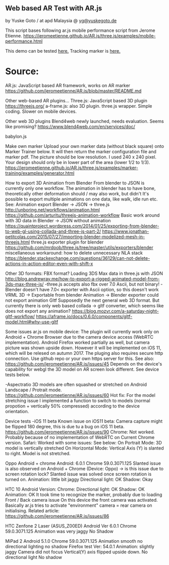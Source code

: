 ## Web based AR Test with AR.js
by Yuske Goto / at apd Malaysia
@ yg@yuskegoto.de

This script bases following ar.js mobile performance script from Jerome Etienne.
https://jeromeetienne.github.io/AR.js/three.js/examples/mobile-performance.html

This demo can be tested <a href="https://apd.yuskegoto.de/ar/index.html">here.</a>
Tracking marker is <a href="http://apd.yuskegoto.de/ar/data/ar/apd_tracker.svg">here.</a>

# Source:
AR.js: JavaScript based AR framework, works on AR marker
https://github.com/jeromeetienne/AR.js/blob/master/README.md

Other web-based AR plugins...
Three.js: JavaScript based 3D plugin
https://threejs.org/
a-frame.js: also 3D plugin. three.js wrapper. Simple coding. Slower on mobile devices.

Other web 3D plugins
Blend4web
newly launched, needs evaluation. Seems like promising?
https://www.blend4web.com/en/services/doc/

babylon.js

Make own marker
Upload your own marker data (without black square) onto Marker Trainer below. It will then return the marker configuration file and marker pdf. The picture should be low resolution. I used 240 x 240 pixel. Your design should only be in lower part of the area (lower 1/2 to 1/3).
https://jeromeetienne.github.io/AR.js/three.js/examples/marker-training/examples/generator.html

How to export 3D Animation from Blender
From blender to JSON is currently only one workflow.
The animation in blender has to have bone, theoretically other deformation should / may also work, but didn't
It's possible to export multiple animations on one data, like walk, idle run etc.
See:
Animation export Blender -> JSON -> three.js
http://unboring.net/workflows/animation.html
https://github.com/arturitu/threejs-animation-workflow
Basic work around with 3D data in Blender -> JSON without animation
https://quaintproject.wordpress.com/2014/01/25/exporting-from-blender-to-web-gl-using-collada-and-three-js-part-2/
https://www.jonathan-petitcolas.com/2015/07/27/importing-blender-modelized-mesh-in-threejs.html
three.js exporter plugin for blender
https://github.com/mrdoob/three.js/tree/master/utils/exporters/blender
miscellaneous workaround: how to delete unnecessary NLA stack
https://blender.stackexchange.com/questions/36129/can-not-delete-actions-in-action-editor-even-with-shift-x

Other 3D formats:
FBX format?
Loading 3DS Max data in three.js with JSON
http://blog.andrewray.me/how-to-export-a-rigged-animated-model-from-3ds-max-three-js/
-three.js accepts also fbx over 7.0 Ascii, but not binary!
-Blender doesn't have 7.0< exporter with Ascii option, so this doesn't work
VRML
3D -> Exportable from blender
Animation -> Blender exporter could not export animation
Gltf
Supposedly the next general web 3D format. But currently there is only web based collada -> gltf converter, which seems like does not export any animation?
https://blog.mozvr.com/a-saturday-night-gltf-workflow/
https://aframe.io/docs/0.6.0/components/gltf-model.html#why-use-gltf

Some issues
ar.js on mobile device:
The plugin will currently work only on Android + Chrome Browser due to the camera device access (WebRTC implementation). Android Firefox worked partially as well, but camera picture was shown upside down. However it will be implemented on iOS 11, which will be relesed on autumn 2017.
The pluging also requires secure http connection. Use github repo or your own https server for this.
See also: https://github.com/jeromeetienne/AR.js/issues/45
Depends on the device's capability for webgl the 3D model on AR screen look different. See device tests below.

-Aspectratio
3D models are often squashed or stretched on Android Landscape / Protrait mode.
https://github.com/jeromeetienne/AR.js/issues/60
Hot fix: For the model stretching issue I implemented a function to switch to models (normal propotion + vertically 50% compressed) according to the device orientation.

Device tests
-iOS 11 beta
Known issue on iOS11 beta: Camera capture might be flipped 180 degree, this is due tu a bug on iOS 11 beta.
https://github.com/jeromeetienne/AR.js/issues/90
Chrome: Not worked. Probably because of no implementation of WebRTC on Current Chrome version.
Safari: Worked with some issues: See below:
On Portrait Mode: 3D model is vertically stretched
On Horizontal Mode: Vertical Axis (Y) is slanted to right. Model is not stretched.

Oppo Android + chrome
Android: 6.0.1
Chrome 59.0.3071.125
Slanted issue is also observed on Android + Chrome (Device: Oppo) -> is this issue due to screen rotation lock?
Slanted issue was solved once screen rotation is turned on.
Animation: little bit jaggy
Directional light: OK
Shadow: Okay

HTC 10
Android Version:
Chrome:
Directional light: OK
Shadow: OK
Animation: OK
It took time to recognize the marker, probably due to loading
Front / Back camera issue
On this device the front camera was activated. Basically ar.js tries to activate "environment" camera = rear camera on initialising.
Related article:
https://github.com/jeromeetienne/AR.js/issues/86

HTC Zenfone 2 Laser (ASUS_Z00ED)
Android Ver 6.0.1
Chrome 59.0.3071.125
Animation was very jaggy
No Shadow

MiPad 2
Android 5.1.0
Chrome 59.0.3071.125
    Animation smooth
    no directional lighting
    no shadow
Firefox test
    Ver: 54.0.1
    Animation: slightly jaggy
    Camera did not focus
    Vertical(Y) axis flipped upside down.
    No directional light
    No shadow
